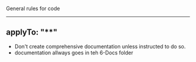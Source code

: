 General rules for code

---
applyTo: "**"
---

- Don't create comprehensive documentation unless instructed to do so.
- documentation allways goes in teh 6-Docs folder